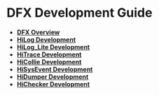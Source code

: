 # DFX Development Guide

- **[DFX Overview](subsys-dfx-overview.md)**
- **[HiLog Development](subsys-dfx-hilog-rich.md)**
- **[HiLog_Lite Development](subsys-dfx-hilog-lite.md)**
- **[HiTrace Development](subsys-dfx-hitrace.md)**
- **[HiCollie Development](subsys-dfx-hicollie.md)**
- **[HiSysEvent Development](subsys-dfx-hisysevent.md)**
- **[HiDumper Development](subsys-dfx-hidumper.md)**
- **[HiChecker Development](subsys-dfx-hichecker.md)**
